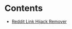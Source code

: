 # Contents

- [Reddit Link Hijack Remover](https://greasyfork.org/en/scripts/20752-reddit-link-hijack-remover)

